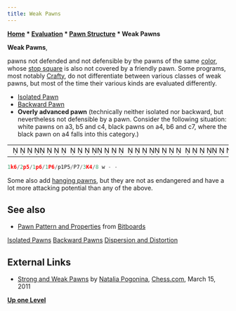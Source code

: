 ```yaml
---
title: Weak Pawns
---
```

**[Home](Home "Home") \* [Evaluation](Evaluation "Evaluation") \* [Pawn Structure](Pawn_Structure "Pawn Structure") \* Weak Pawns**


**Weak Pawns**,  

pawns not defended and not defensible by the pawns of the same [color](Color "Color"), whose [stop square](Stop_Square "Stop Square") is also not covered by a friendly pawn. Some programs, most notably [Crafty](Crafty "Crafty"), do not differentiate between various classes of weak pawns, but most of the time their various kinds are evaluated differently.






* [Isolated Pawn](Isolated_Pawn "Isolated Pawn")
* [Backward Pawn](Backward_Pawn "Backward Pawn")
* **Overly advanced pawn** (technically neither isolated nor backward, but nevertheless not defensible by a pawn. Consider the following situation: white pawns on a3, b5 and c4, black pawns on a4, b6 and c7, where the black pawn on a4 falls into this category.)


 

|  |
| --- |
|                                                                                          ♚        ♟      ♟       ♙      ♟ ♙     ♙          ♔             |



```C++
1k6/2p5/1p6/1P6/p1P5/P7/3K4/8 w - -

```

Some also add [hanging pawns](Hanging_Pawns "Hanging Pawns"), but they are not as endangered and have a lot more attacking potential than any of the above.



## See also


* [Pawn Pattern and Properties](Pawn_Pattern_and_Properties "Pawn Pattern and Properties") from [Bitboards](Bitboards "Bitboards")


 [Isolated Pawns](Isolated_Pawns_(Bitboards) "Isolated Pawns (Bitboards)")
 [Backward Pawns](Backward_Pawns_(Bitboards) "Backward Pawns (Bitboards)")
 [Dispersion and Distortion](Dispersion_and_Distortion "Dispersion and Distortion")
## External Links


* [Strong and Weak Pawns](https://www.chess.com/article/view/strong-and-weak-pawns) by [Natalia Pogonina](https://en.wikipedia.org/wiki/Natalia_Pogonina), [Chess.com](index.php?title=Chess.com&action=edit&redlink=1 "Chess.com (page does not exist)"), March 15, 2011


**[Up one Level](Pawn_Structure "Pawn Structure")**







 

